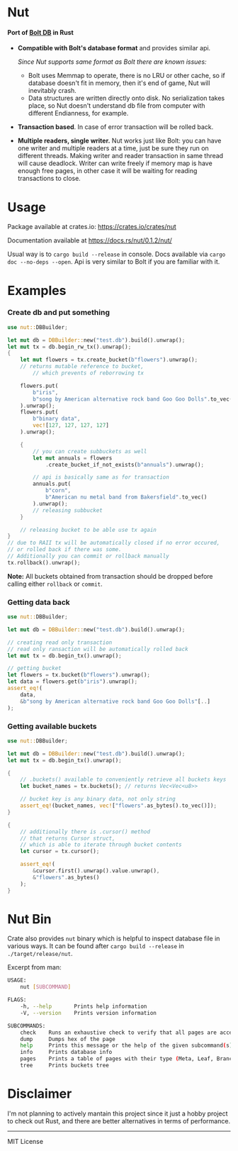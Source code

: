 # Nut

#### Port of [Bolt DB](https://github.com/boltdb/bolt) in Rust

- **Compatible with Bolt's database format** and provides similar api.

  _Since Nut supports same format as Bolt there are known issues:_

  - Bolt uses Memmap to operate, there is no LRU or other cache, so if database doesn't fit in memory, then it's end of game, Nut will inevitably crash.
  - Data structures are written directly onto disk. No serialization takes place, so Nut doesn't understand db file from computer with different Endianness, for example.

- **Transaction based**. In case of error transaction will be rolled back.
- **Multiple readers, single writer.**
  Nut works just like Bolt: you can have one writer and multiple readers at a time, just be sure they run on different threads. Making writer and reader transaction in same thread will cause deadlock. Writer can write freely if memory map is have enough free pages, in other case it will be waiting for reading transactions to close.

# Usage

Package available at crates.io: https://crates.io/crates/nut

Documentation available at https://docs.rs/nut/0.1.2/nut/

Usual way is to `cargo build --release` in console. Docs available via `cargo doc --no-deps --open`. Api is very similar to Bolt if you are familiar with it.

# Examples

### Create db and put something

```rust
use nut::DBBuilder;

let mut db = DBBuilder::new("test.db").build().unwrap();
let mut tx = db.begin_rw_tx().unwrap();
{
	let mut flowers = tx.create_bucket(b"flowers").unwrap();
	// returns mutable reference to bucket,
		// which prevents of reborrowing tx

	flowers.put(
		b"iris",
		b"song by American alternative rock band Goo Goo Dolls".to_vec()
	).unwrap();
	flowers.put(
		b"binary data",
		vec![127, 127, 127, 127]
	).unwrap();

	{
		// you can create subbuckets as well
		let mut annuals = flowers
			.create_bucket_if_not_exists(b"annuals").unwrap();

		// api is basically same as for transaction
		annuals.put(
			b"corn",
			b"American nu metal band from Bakersfield".to_vec()
		).unwrap();
		// releasing subbucket
	}

	// releasing bucket to be able use tx again
}
// due to RAII tx will be automatically closed if no error occured,
// or rolled back if there was some.
// Additionally you can commit or rollback manually
tx.rollback().unwrap();
```

**Note:** All buckets obtained from transaction should be dropped before calling either `rollback` or `commit`.

### Getting data back

```rust
use nut::DBBuilder;

let mut db = DBBuilder::new("test.db").build().unwrap();

// creating read only transaction
// read only ransaction will be automatically rolled back
let mut tx = db.begin_tx().unwrap();

// getting bucket
let flowers = tx.bucket(b"flowers").unwrap();
let data = flowers.get(b"iris").unwrap();
assert_eq!(
	data,
	&b"song by American alternative rock band Goo Goo Dolls"[..]
);
```

### Getting available buckets

```rust
use nut::DBBuilder;

let mut db = DBBuilder::new("test.db").build().unwrap();
let mut tx = db.begin_tx().unwrap();

{
	// .buckets() available to conveniently retrieve all buckets keys
	let bucket_names = tx.buckets(); // returns Vec<Vec<u8>>

	// bucket key is any binary data, not only string
	assert_eq!(bucket_names, vec!["flowers".as_bytes().to_vec()]);
}

{
	// additionally there is .cursor() method
	// that returns Cursor struct,
	// which is able to iterate through bucket contents
	let cursor = tx.cursor();

	assert_eq!(
		&cursor.first().unwrap().value.unwrap(),
		&"flowers".as_bytes()
	);
}
```

# Nut Bin

Crate also provides `nut` binary which is helpful to inspect database file in various ways. It can be found after `cargo build --release` in `./target/release/nut`.

Excerpt from man:

```bash
USAGE:
    nut [SUBCOMMAND]

FLAGS:
    -h, --help       Prints help information
    -V, --version    Prints version information

SUBCOMMANDS:
    check    Runs an exhaustive check to verify that all pages are accessible or are marked as freed.
    dump     Dumps hex of the page
    help     Prints this message or the help of the given subcommand(s)
    info     Prints database info
    pages    Prints a table of pages with their type (Meta, Leaf, Branch, Freelist)
    tree     Prints buckets tree
```

# Disclaimer

I'm not planning to actively mantain this project since it just a hobby project to check out Rust, and there are better alternatives in terms of performance.

---

MIT License

